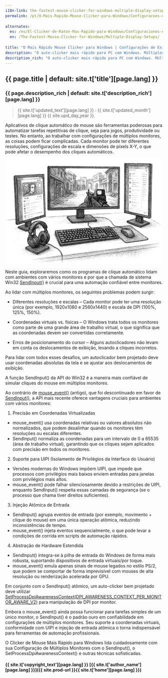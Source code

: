 ```yaml
---
i18n-link: the-fastest-mouse-clicker-for-windows-multiple-display-setups
permalink: /pt/O-Mais-Rapido-Mouse-Clicker-para-Windows/Configuracoes-de-Exibicao-Multipla/

alternates:
  es: /es/El-Clicker-de-Raton-Mas-Rapido-para-Windows/Configuraciones-de-Pantalla-Multiple/
  en: /The-Fastest-Mouse-Clicker-for-Windows/Multiple-Display-Setups/

title: "O Mais Rápido Mouse Clicker para Windows | Configurações de Exibição Múltipla"
description: "O auto-clicker mais rápido para PC com Windows. Múltiplos monitores: resoluções diferentes, coordenadas virtuais, erros de posicionamento, SendInput()"
description_rich: "O auto-clicker mais rápido para PC com Windows. Múltiplos monitores: resoluções diferentes, coordenadas virtuais, erros de posicionamento, SendInput()"
---
```


## {{ page.title | default: site.t['title'][page.lang] }}

### {{ page.description_rich | default: site.t['description_rich'][page.lang] }}

> {{ site.t['updated_text'][page.lang] }} : {{ site.t['updated_month'][page.lang] }} {{ site.upd_day_year }}.

Aplicativos de clique automático de mouse são ferramentas poderosas para automatizar tarefas repetitivas de clique, seja para jogos, produtividade ou testes. No entanto, ao trabalhar com configurações de múltiplos monitores, as coisas podem ficar complicadas. Cada monitor pode ter diferentes resoluções, configurações de escala e dimensões de pixels X-Y, o que pode afetar o desempenho dos cliques automáticos.

<img src="/assets/images/Multiple-Display-Setup.png" alt="The Fastest Mouse Clicker for Windows: Multiple-Display-Setup" />

Neste guia, exploraremos como os programas de clique automático lidam com ambientes com vários monitores e por que a chamada de sistema Win32 <a href="https://learn.microsoft.com/pt-br/windows/win32/api/winuser/nf-winuser-sendinput" target="_blank">SendInput()</a> é crucial para uma automação confiável entre monitores.

Ao lidar com múltiplos monitores, os seguintes problemas podem surgir:

* Diferentes resoluções e escalas – Cada monitor pode ter uma resolução única (por exemplo, 1920x1080 e 2560x1440) e escala de DPI (100%, 125%, 150%).

* Coordenadas virtuais vs. físicas – O Windows trata todos os monitores como parte de uma grande área de trabalho virtual, o que significa que as coordenadas devem ser convertidas corretamente.

* Erros de posicionamento do cursor – Alguns autoclicadores não levam em conta os deslocamentos de exibição, levando a cliques incorretos.

Para lidar com todos esses desafios, um autoclicador bem projetado deve usar coordenadas absolutas da tela e se ajustar aos deslocamentos de exibição.

A função SendInput() da API do Win32 é a maneira mais confiável de simular cliques do mouse em múltiplos monitores.

Ao contrário de <a href="https://learn.microsoft.com/pt-br/windows/win32/api/winuser/nf-winuser-mouse_event" target="_blank">mouse_event()</a> (antigo),
que foi descontinuado em favor de <a href="https://learn.microsoft.com/pt-br/windows/win32/api/winuser/nf-winuser-sendinput" target="_blank">SendInput()</a>,
a API mais recente oferece vantagens cruciais para ambientes com vários monitores:

1. Precisão em Coordenadas Virtualizadas
* mouse_event() usa coordenadas relativas ou valores absolutos não normalizados, que podem desalinhar quando os monitores têm resoluções ou escalas diferentes.
* SendInput() normaliza as coordenadas para um intervalo de 0 a 65535 (área de trabalho virtual), garantindo que os cliques sejam aplicados com precisão em todos os monitores.

2. Suporte para UIPI (Isolamento de Privilégios da Interface do Usuário)
* Versões modernas do Windows impõem UIPI, que impede que processos com privilégios mais baixos enviem entradas para janelas com privilégios mais altos.
* mouse_event() pode falhar silenciosamente devido a restrições de UIPI, enquanto SendInput() respeita essas camadas de segurança (se o processo que chama tiver direitos suficientes).
3. Injeção Atômica de Entrada
* SendInput() agrupa eventos de entrada (por exemplo, movimento + clique do mouse) em uma única operação atômica, reduzindo inconsistências de tempo.
* mouse_event() injeta eventos sequencialmente, o que pode levar a condições de corrida em scripts de automação rápidos.
4. Abstração de Hardware Estendida
* SendInput() integra-se à pilha de entrada do Windows de forma mais robusta, suportando dispositivos de entrada virtuais/por toque.
* mouse_event() emula apenas sinais de mouse legados no estilo PS/2, que podem se comportar de forma imprevisível com mouses de alta resolução ou renderização acelerada por GPU.

Em conjunto com o SendInput() atômico, um auto-clicker bem projetado deve utilizar
<a href="https://learn.microsoft.com/pt-br/windows/win32/api/winuser/nf-winuser-setprocessdpiawarenesscontext" target="_blank">SetProcessDpiAwarenessContext(DPI_AWARENESS_CONTEXT_PER_MONITOR_AWARE_V2)</a> para manipulação de DPI por monitor.

Embora o mouse_event() ainda possa funcionar para tarefas simples de um único monitor, o SendInput() é o padrão ouro em confiabilidade em configurações de múltiplos monitores. Seu suporte a coordenadas virtuais, conformidade com UIPI e injeção de entrada atômica o torna indispensável para ferramentas de automação profissionais.

O Clicker de Mouse Mais Rápido para Windows lida cuidadosamente com sua Configuração de Múltiplos Monitores com o SendInput(), o SetProcessDpiAwarenessContext() e outras técnicas sofisticadas.


#### {{ site.t['copyright_text'][page.lang] }} [{{ site.t['author_name'][page.lang] }}]({{ site.prod-url }}{{ site.t['home'][page.lang] }})
